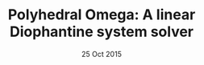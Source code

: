 ---
layout: post
date: 25 Oct 2015
title: "Polyhedral Omega: A linear Diophantine system solver"
venue: Mimar Sinan University of Fine Arts Math Seminar (Istanbul, Turkey)
---